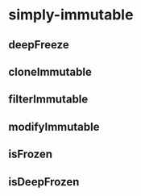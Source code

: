 # simply-immutable

## deepFreeze

## cloneImmutable

## filterImmutable

## modifyImmutable

## isFrozen

## isDeepFrozen
